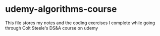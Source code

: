 # udemy-algorithms-course

This file stores my notes and the coding exercises I complete while going through Colt Steele's DS&A course on udemy
